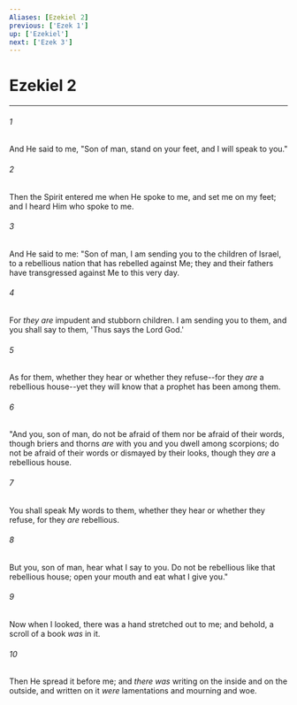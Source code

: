 ```yaml
---
Aliases: [Ezekiel 2]
previous: ['Ezek 1']
up: ['Ezekiel']
next: ['Ezek 3']
---
```

# Ezekiel 2

***


###### 1 
And He said to me, "Son of man, stand on your feet, and I will speak to you." 

###### 2 
Then the Spirit entered me when He spoke to me, and set me on my feet; and I heard Him who spoke to me. 

###### 3 
And He said to me: "Son of man, I am sending you to the children of Israel, to a rebellious nation that has rebelled against Me; they and their fathers have transgressed against Me to this very day. 

###### 4 
For _they are_ impudent and stubborn children. I am sending you to them, and you shall say to them, 'Thus says the Lord God.' 

###### 5 
As for them, whether they hear or whether they refuse--for they _are_ a rebellious house--yet they will know that a prophet has been among them. 

###### 6 
"And you, son of man, do not be afraid of them nor be afraid of their words, though briers and thorns _are_ with you and you dwell among scorpions; do not be afraid of their words or dismayed by their looks, though they _are_ a rebellious house. 

###### 7 
You shall speak My words to them, whether they hear or whether they refuse, for they _are_ rebellious. 

###### 8 
But you, son of man, hear what I say to you. Do not be rebellious like that rebellious house; open your mouth and eat what I give you." 

###### 9 
Now when I looked, there was a hand stretched out to me; and behold, a scroll of a book _was_ in it. 

###### 10 
Then He spread it before me; and _there was_ writing on the inside and on the outside, and written on it _were_ lamentations and mourning and woe.
